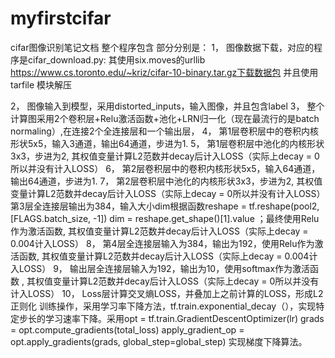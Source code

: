 # myfirstcifar
cifar图像识别笔记文档
整个程序包含  部分分别是：
1，	图像数据下载，对应的程序是cifar_download.py:
其使用six.moves的urllib
https://www.cs.toronto.edu/~kriz/cifar-10-binary.tar.gz下载数据包
并且使用tarfile 模块解压

2，	图像输入到模型，采用distorted_inputs，输入图像，并且包含label
3，	整个计算图采用2个卷积层+Relu激活函数+池化+LRN归一化（现在最流行的是batch normaling）,在连接2个全连接层和一个输出层，
4，	第1层卷积层中的卷积内核形状5x5，输入3通道，输出64通道，步进为1.
5，	第1层卷积层中池化的内核形状3x3，步进为2,   其权值变量计算L2范数并decay后计入LOSS（实际上decay = 0所以并没有计入LOSS）
6，	第2层卷积层中的卷积内核形状5x5，输入64通道，输出64通道，步进为1.
7，	第2层卷积层中池化的内核形状3x3，步进为2,    其权值变量计算L2范数并decay后计入LOSS（实际上decay = 0所以并没有计入LOSS）
第3层全连接层输出为384，输入大小dim根据函数reshape = tf.reshape(pool2, [FLAGS.batch_size, -1])
dim = reshape.get_shape()[1].value ；最终使用Relu作为激活函数, 其权值变量计算L2范数并decay后计入LOSS（实际上decay = 0.004计入LOSS）
8，	第4层全连接层输入为384，输出为192，使用Relu作为激活函数, 其权值变量计算L2范数并decay后计入LOSS（实际上decay = 0.004计入LOSS）
9，	输出层全连接层输入为192，输出为10，使用softmax作为激活函数 , 其权值变量计算L2范数并decay后计入LOSS（实际上decay = 0所以并没有计入LOSS）
10，	Loss层计算交叉熵LOSS，并叠加上之前计算的LOSS，形成L2正则化
训练操作，采用学习率下降方法，tf.train.exponential_decay（），实现特定步长的学习速率下降。采用opt = tf.train.GradientDescentOptimizer(lr)
                grads = opt.compute_gradients(total_loss)
            apply_gradient_op = opt.apply_gradients(grads, global_step=global_step)
实现梯度下降算法。





